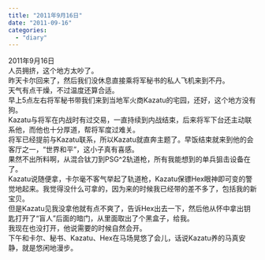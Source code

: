 ```yaml
---
title: "2011年9月16日"
date: "2011-09-16"
categories: 
  - "diary"
---
```


2011年9月16日  
人员拥挤，这个地方太吵了。  
昨天卡尔回来了，然后我们没休息直接乘将军秘书的私人飞机来到不丹。  
天气有点干燥，不过温度还算合适。  
早上5点左右将军秘书带我们来到当地军火商Kazatu的宅园，还好，这个地方没有狗。  
Kazatu与将军在内战时有过交易，一直持续到内战结束，后来将军下台还主动联系他，而他也十分厚道，帮将军度过难关。  
将军已经提前与Kazatu联系，所以Kazatu就直奔主题了。早饭结束就来到他的会客厅之一，“世界和平”，这小子真有喜感。  
果然不出所料啊，从混合钛刀到PSG^2轨道枪，所有我能想到的单兵狙击设备在了。  
Kazatu说随便拿，卡尔毫不客气举起了轨道枪，Kazatu保镖Hex眼神即可变的警觉地起来。我觉得没什么可拿的，因为来的时候我已经带的差不多了，包括我的新宝贝。  
但是Kazatu见我没拿他就有点不爽了，告诉Hex出去一下，然后他从怀中拿出钥匙打开了“盲人”后面的暗门，从里面取出了个黑盒子，给我。  
我现在也没打开，他说需要的时候自然会开。  
下午和卡尔、秘书、Kazatu、Hex在马场晃悠了会儿，话说Kazatu养的马真安静，就是悠闲地漫步。
